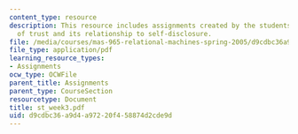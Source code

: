 ```yaml
---
content_type: resource
description: This resource includes assignments created by the students on the measurement
  of trust and its relationship to self-disclosure.
file: /media/courses/mas-965-relational-machines-spring-2005/d9cdbc36a9d4a97220f458874d2cde9d_st_week3.pdf
file_type: application/pdf
learning_resource_types:
- Assignments
ocw_type: OCWFile
parent_title: Assignments
parent_type: CourseSection
resourcetype: Document
title: st_week3.pdf
uid: d9cdbc36-a9d4-a972-20f4-58874d2cde9d
---
```

